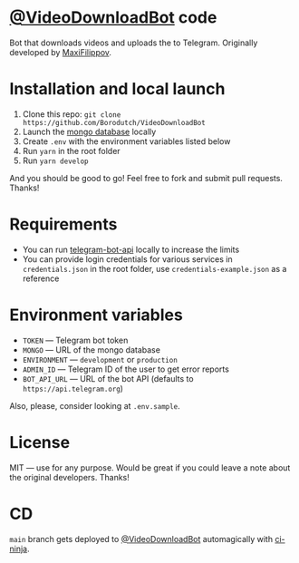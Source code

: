 # [@VideoDownloadBot](https://t.me/VideoDownloadBot) code

Bot that downloads videos and uploads the to Telegram. Originally developed by [MaxiFilippov](https://github.com/MaxiFilippov).

# Installation and local launch

1. Clone this repo: `git clone https://github.com/Borodutch/VideoDownloadBot`
2. Launch the [mongo database](https://www.mongodb.com/) locally
3. Create `.env` with the environment variables listed below
4. Run `yarn` in the root folder
5. Run `yarn develop`

And you should be good to go! Feel free to fork and submit pull requests. Thanks!

# Requirements

- You can run [telegram-bot-api](https://github.com/tdlib/telegram-bot-api) locally to increase the limits
- You can provide login credentials for various services in `credentials.json` in the root folder, use `credentials-example.json` as a reference

# Environment variables

- `TOKEN` — Telegram bot token
- `MONGO` — URL of the mongo database
- `ENVIRONMENT` — `development` or `production`
- `ADMIN_ID` — Telegram ID of the user to get error reports
- `BOT_API_URL` — URL of the bot API (defaults to `https://api.telegram.org`)

Also, please, consider looking at `.env.sample`.

# License

MIT — use for any purpose. Would be great if you could leave a note about the original developers. Thanks!

# CD

`main` branch gets deployed to [@VideoDownloadBot](https://t.me/VideoDownloadBot) automagically with [ci-ninja](https://t.me/backmeupplz/ci-ninja).
